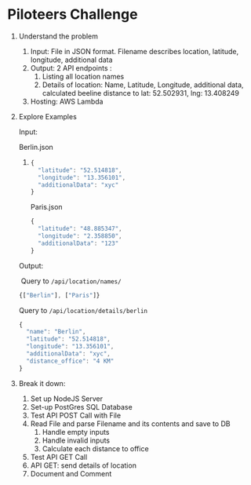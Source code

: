 # Piloteers Challenge

1. Understand the problem	
   1. Input: File in JSON format. Filename describes location, latitude, longitude, additional data
   2. Output:  2 API endpoints : 
      1. Listing all location names
      2. Details of location: Name, Latitude, Longitude, additional data, calculated beeline distance to lat: 52.502931, lng: 13.408249
   3. Hosting: AWS Lambda

2. Explore Examples

   Input:

   Berlin.json 

   1. ```js
      {
        "latitude": "52.514818",
        "longitude": "13.356101",
        "additionalData": "xyc"
      }
      ```

      Paris.json

      ```js
      {
        "latitude": "48.885347",
        "longitude": "2.358850",
        "additionalData": "123"
      }
      ```

   Output:

   ​	Query to `/api/location/names/`

   ```js
   {["Berlin"], ["Paris"]}	
   ```

   Query to `/api/location/details/berlin` 

   ```js
   {
     "name": "Berlin",
     "latitude": "52.514818",
     "longitude": "13.356101",
     "additionalData": "xyc",
     "distance_office": "4 KM"
   }
   ```

   

3. Break it down:
   1. Set up NodeJS Server
   2. Set-up PostGres SQL Database
   3. Test API POST Call with File
   4. Read File and parse Filename and its contents and save to DB
      1. Handle empty inputs
      2. Handle invalid inputs
      3. Calculate each distance to office
   5. Test API GET Call
   6. API GET: send details of location
   7. Document and Comment